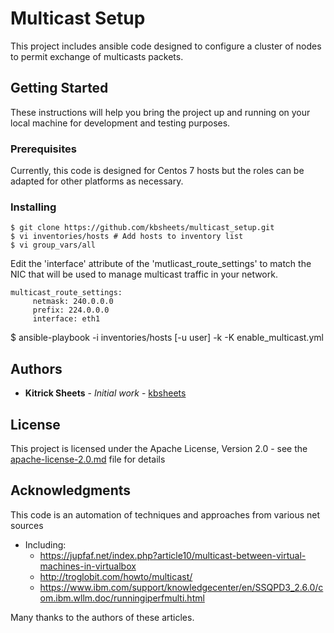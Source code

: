 # Multicast Setup

This project includes ansible code designed to configure a cluster of nodes 
to permit exchange of multicasts packets.

## Getting Started

These instructions will help you bring the project up and running on your 
local machine for development and testing purposes. 

### Prerequisites

Currently, this code is designed for Centos 7 hosts but the roles can be adapted
for other platforms as necessary.

### Installing

```console
$ git clone https://github.com/kbsheets/multicast_setup.git
$ vi inventories/hosts # Add hosts to inventory list
$ vi group_vars/all
```

Edit the 'interface' attribute of the 'mutlicast_route_settings' to match the 
NIC that will be used to manage multicast traffic in your network.

    multicast_route_settings:
         netmask: 240.0.0.0
         prefix: 224.0.0.0
         interface: eth1

$ ansible-playbook -i inventories/hosts [-u user] -k -K enable_multicast.yml

## Authors

* **Kitrick Sheets** - *Initial work* - [kbsheets](https://github.com/kbsheets)

## License

This project is licensed under the Apache License, Version 2.0 - see the [apache-license-2.0.md](apache-license-2.0.md) file for details

## Acknowledgments

This code is an automation of techniques and approaches from various net sources

  * Including:
    * https://jupfaf.net/index.php?article10/multicast-between-virtual-machines-in-virtualbox
    * http://troglobit.com/howto/multicast/
    * https://www.ibm.com/support/knowledgecenter/en/SSQPD3_2.6.0/com.ibm.wllm.doc/runningiperfmulti.html

   Many thanks to the authors of these articles.
